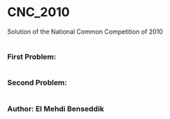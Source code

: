 # CNC_2010
Solution of the National Common Competition of 2010


#
### First Problem:

#
### Second Problem:

# 
### Author: El Mehdi Benseddik

#
